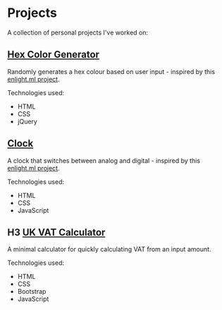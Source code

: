 # Projects
A collection of personal projects I've worked on:

##  [Hex Color Generator](https://leoreeves.github.io/Projects/Hex%20Color%20Generator/)

Randomly generates a hex colour based on user input - inspired by this [enlight.ml project](https://enlight.ml/projects/color/color-generator.html).

Technologies used: 
- HTML
- CSS
- jQuery

## [Clock](https://leoreeves.github.io/Projects/Clock/)

A clock that switches between analog and digital - inspired by this [enlight.ml project](https://enlight.ml/projects/clock/clock.html).

Technologies used:
- HTML
- CSS
- JavaScript

## H3 [UK VAT Calculator](https://leoreeves.github.io/Projects/UK-VAT-Calculator/)

A minimal calculator for quickly calculating VAT from an input amount.

Technologies used:
- HTML
- CSS
- Bootstrap
- JavaScript
